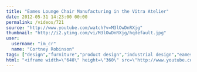 ```yaml
---
title: "Eames Lounge Chair Manufacturing in the Vitra Atelier"
date: 2012-05-31 14:23:00 00:00
permalink: /videos/721
source: "http://www.youtube.com/watch?v=M3lOwDnRXjg"
thumbnail: "http://i2.ytimg.com/vi/M3lOwDnRXjg/hqdefault.jpg"
user:
  username: "im_cr"
  name: "Cortney Robinson"
tags: ["design","furniture","product design","industrial design","eames"]
html: "<iframe width=\"640\" height=\"360\" src=\"http://www.youtube.com/embed/M3lOwDnRXjg?wmode=transparent&fs=1&feature=oembed\" frameborder=\"0\" allowfullscreen></iframe>"
---
```



